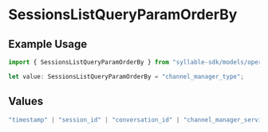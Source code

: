 # SessionsListQueryParamOrderBy

## Example Usage

```typescript
import { SessionsListQueryParamOrderBy } from "syllable-sdk/models/operations";

let value: SessionsListQueryParamOrderBy = "channel_manager_type";
```

## Values

```typescript
"timestamp" | "session_id" | "conversation_id" | "channel_manager_service" | "channel_manager_type" | "channel_manager_sid" | "agent_type" | "agent_id" | "agent_name" | "prompt_id" | "prompt_name" | "source" | "target" | "duration" | "is_legacy" | "is_test"
```